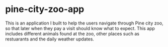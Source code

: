 # pine-city-zoo-app
This is an application I built to help the users navigate through Pine city zoo, so that later when they pay a visit should know what to expect. This app includes different animals found at the zoo, other places such as restuarants  and the daily weather updates.
